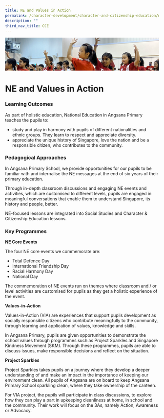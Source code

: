 ```yaml
---
title: NE and Values in Action
permalink: /character-development/character-and-citizenship-education/ne-and-values-in-action/
description: ""
third_nav_title: CCE
---
```

![](/images/School%20Development%20Programmes.jpg)

NE and Values in Action
=======================

### Learning Outcomes


As part of holistic education, National Education in Angsana Primary teaches the pupils to:

*   study and play in harmony with pupils of different nationalities and ethnic groups. They learn to respect and appreciate diversity.
*   appreciate the unique history of Singapore, love the nation and be a responsible citizen, who contributes to the community.

### Pedagogical Approaches


In Angsana Primary School, we provide opportunities for our pupils to be familiar with and internalise the NE messages at the end of six years of their primary education.

  

Through in-depth classroom discussions and engaging NE events and activities, which are customised to different levels, pupils are engaged in meaningful conversations that enable them to understand Singapore, its history and people, better.

  

NE-focused lessons are integrated into Social Studies and Character & Citizenship Education lessons.

### Key Programmes


**NE Core Events**

  

The four NE core events we commemorate are:

*   Total Defence Day
*   International Friendship Day
*   Racial Harmony Day
*   National Day

  

The commemoration of NE events run on themes where classroom and / or level activities are customised for pupils as they get a holistic experience of the event.

  

**Values-in-Action**

Values-in-Action (VIA) are experiences that support pupils development as socially responsible citizens who contribute meaningfully to the community, through learning and application of values, knowledge and skills.

  

In Angsana Primary, pupils are given opportunities to demonstrate the school values through programmes such as Project Sparkles and Singapore Kindness Movement (SKM). Through these programmes, pupils are able to discuss issues, make responsible decisions and reflect on the situation.

  

**Project Sparkles**

Project Sparkles takes pupils on a journey where they develop a deeper understanding of and make an impact in the importance of keeping our environment clean. All pupils of Angsana are on board to keep Angsana Primary School sparkling clean, where they take ownership of the canteen.

  

For VIA project, the pupils will participate in class discussions, to explore how they can play a part in upkeeping cleanliness at home, in school and the community. Their work will focus on the 3As, namely Action, Awareness or Advocacy.